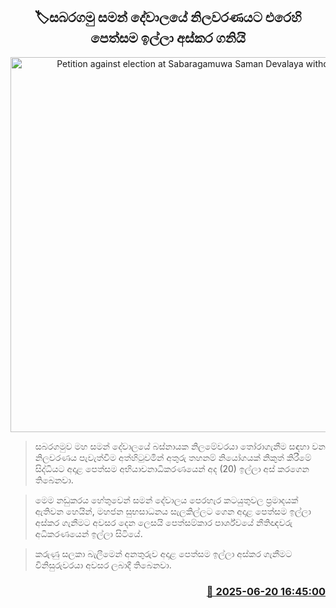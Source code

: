 <p align='center'><b><h2 align='center' title='Petition against election at Sabaragamuwa Saman Devalaya withdrawn'>🏷සබරගමු සමන් දේවාලයේ නිලවරණයට එරෙහි පෙත්සම ඉල්ලා අස්කර ගනියි</h2></b></p>
<p align='center'><img src='https://helakuru.sgp1.cdn.digitaloceanspaces.com/esana/images/lib/sabaragamuwa-saman-dewalaya.jpg' width='600' alt='Petition against election at Sabaragamuwa Saman Devalaya withdrawn'></p>

> සබරගමුව මහ සමන් දේවාලයේ බස්නායක නිලමේවරයා තෝරාගැනීම සඳහා වන නිලවරණය පැවැත්වීම අත්හිටුවමින් අතුරු තහනම් නියෝගයක් නිකුත් කිරීමේ සිද්ධියට අදාළ පෙත්සම අභියාචනාධිකරණයෙන් අද (20) ඉල්ලා අස් කරගෙන තිබෙනවා.

> මෙම නඩුකරය හේතුවෙන් සමන් දේවාලය පෙරහැර කටයුතුවල ප්‍රමාදයක් ඇතිවන හෙයින්, මහජන සුභසාධනය සැලකිල්ලට ගෙන අදාළ පෙත්සම ඉල්ලා අස්කර ගැනීමට අවසර දෙන ලෙසයි පෙත්සම්කාර පාර්ශ්වයේ නීතිඥවරු අධිකරණයෙන් ඉල්ලා සිටියේ.

> කරුණු සලකා බැලීමෙන් අනතුරුව අදාළ පෙත්සම ඉල්ලා අස්කර ගැනීමට විනිසුරුවරයා අවසර ලබාදී තිබෙනවා.



<h3 align='right'><a href='https://www.helakuru.lk/esana/p/111202/'>📅 2025-06-20 16:45:00</a></h3>
